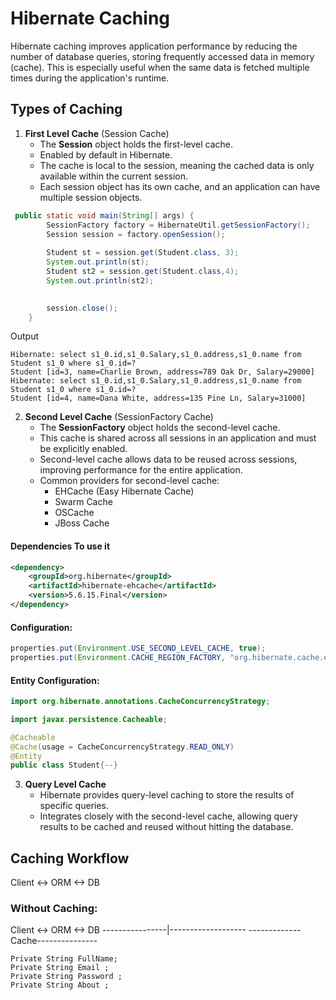 # Hibernate Caching

Hibernate caching improves application performance by reducing the number of database queries, storing frequently accessed data in memory (cache). This is especially useful when the same data is fetched multiple times during the application's runtime.

## Types of Caching

1. **First Level Cache** (Session Cache)
   - The **Session** object holds the first-level cache.
   - Enabled by default in Hibernate.
   - The cache is local to the session, meaning the cached data is only available within the current session.
   - Each session object has its own cache, and an application can have multiple session objects.

``` java
 public static void main(String[] args) {
        SessionFactory factory = HibernateUtil.getSessionFactory();
        Session session = factory.openSession();
       
        Student st = session.get(Student.class, 3);
        System.out.println(st);
        Student st2 = session.get(Student.class,4);
        System.out.println(st2);

        
        session.close();
    }
```
Output
```
Hibernate: select s1_0.id,s1_0.Salary,s1_0.address,s1_0.name from Student s1_0 where s1_0.id=?
Student [id=3, name=Charlie Brown, address=789 Oak Dr, Salary=29000]
Hibernate: select s1_0.id,s1_0.Salary,s1_0.address,s1_0.name from Student s1_0 where s1_0.id=?
Student [id=4, name=Dana White, address=135 Pine Ln, Salary=31000] 
```


2. **Second Level Cache** (SessionFactory Cache)
   - The **SessionFactory** object holds the second-level cache.
   - This cache is shared across all sessions in an application and must be explicitly enabled.
   - Second-level cache allows data to be reused across sessions, improving performance for the entire application.
   - Common providers for second-level cache:
     - EHCache (Easy Hibernate Cache)
     - Swarm Cache
     - OSCache
     - JBoss Cache

    
#### Dependencies To use it
``` xml
<dependency>
    <groupId>org.hibernate</groupId>
    <artifactId>hibernate-ehcache</artifactId>
    <version>5.6.15.Final</version>
</dependency>
```
#### Configuration:
``` java
properties.put(Environment.USE_SECOND_LEVEL_CACHE, true);
properties.put(Environment.CACHE_REGION_FACTORY, "org.hibernate.cache.ehcache.internal.EhcacheRegionFactory");
```
#### Entity Configuration:
``` java
import org.hibernate.annotations.CacheConcurrencyStrategy;

import javax.persistence.Cacheable;

@Cacheable
@Cache(usage = CacheConcurrencyStrategy.READ_ONLY)
@Entity
public class Student{--}
```



3. **Query Level Cache**
   - Hibernate provides query-level caching to store the results of specific queries.
   - Integrates closely with the second-level cache, allowing query results to be cached and reused without hitting the database.
   
## Caching Workflow 
Client <-> ORM <-> DB
### Without Caching:
Client <-> ORM <-> DB
----------------|-------------------
-------------Cache---------------
















    Private String FullName;
    Private String Email ;
    Private String Password ;
    Private String About ;